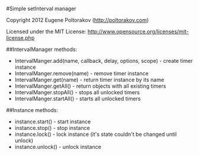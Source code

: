#Simple setInterval manager

Copyright 2012 Eugene Poltorakov (http://poltorakov.com)

Licensed under the MIT License: http://www.opensource.org/licenses/mit-license.php

##IntervalManager methods:

* IntervalManger.add(name, callback, delay, options, scope) - create timer instance
* IntervalManger.remove(name) - remove timer instance
* IntervalManger.get(name) - return timer instance by its name
* IntervalManger.getAll() - return objects with all existing timers
* IntervalManger.stopAll() - stops all unlocked timers
* IntervalManger.startAll() - starts all unlocked timers

##Instance methods:

* instance.start() - start instance
* instance.stop() - stop instance
* instance.lock() - lock instance (it's state couldn't be changed until unlock)
* instance.unlock() - unlock instance

